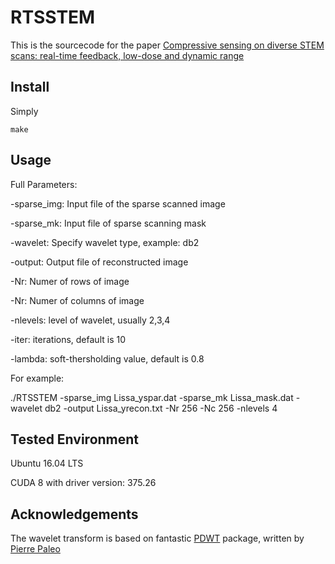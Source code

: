 # RTSSTEM

This is the sourcecode for the paper [Compressive sensing on diverse STEM scans: real-time feedback, low-dose and dynamic range](https://arxiv.org/abs/1805.04957)

## Install

Simply
```
make
```

## Usage

Full Parameters:

-sparse_img: Input file of the sparse scanned image

-sparse_mk: Input file of sparse scanning mask

-wavelet: Specify wavelet type, example: db2

-output: Output file of reconstructed image

-Nr: Numer of rows of image

-Nr: Numer of columns of image

-nlevels: level of wavelet, usually 2,3,4

-iter: iterations, default is 10

-lambda: soft-thersholding value, default is 0.8

For example:

./RTSSTEM -sparse_img Lissa_yspar.dat -sparse_mk Lissa_mask.dat -wavelet db2 -output
Lissa_yrecon.txt -Nr 256 -Nc 256 -nlevels 4

## Tested Environment

Ubuntu 16.04 LTS

CUDA 8 with driver version: 375.26

## Acknowledgements

The wavelet transform is based on fantastic [PDWT](https://github.com/pierrepaleo/PDWT) package, written by [Pierre Paleo](http://www.pierrepaleo.com/)
